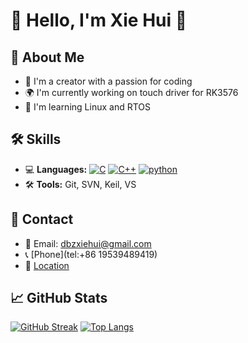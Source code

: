 # 👋 Hello, I'm Xie Hui 🌟

## 🚀 About Me
- 🌟 I'm a creator with a passion for coding
- 🌍 I'm currently working on touch driver for RK3576
- 🌱 I'm learning Linux and RTOS


## 🛠️ Skills

- 💻 **Languages:** <a href="https://github.com/XH1025?tab=repositories&language=c" target="_blank"><img alt="C" src="https://img.shields.io/badge/-C-00599C?style=flat-square&logo=C&logoColor=white"></a> <a href="https://github.com/XH1025?tab=repositories&language=c%2B%2B" target="_blank"><img alt="C++" src="https://img.shields.io/badge/-C%2B%2B-00599C?style=flat-square&logo=C%2B%2B&logoColor=white"></a> <a href="https://github.com/XH1025?tab=repositories&language=python" target="_blank"><img alt="python" src="https://img.shields.io/badge/-python-3776AB?style=flat-square&logo=Python&logoColor=white"></a>
- 🛠 **Tools:** Git, SVN, Keil, VS

<!--## 📚 Projects
- 🌐 [Project 1](https://github.com/yourusername/project1) - A brief description of Project 1.
- 📊 [Project 2](https://github.com/yourusername/project2) - A brief description of Project 2.-->

## 💬 Contact
- 💌 Email: dbzxiehui@gmail.com
- 📞 [Phone](tel:+86 19539489419)
- 📍 [Location](https://www.google.com/maps/place/ShenZhen,+China)


## 📈 GitHub Stats
[![GitHub Streak](https://github-readme-streak-stats.herokuapp.com?user=XH1025&theme=dark)](https://git.io/streak-stats)
[![Top Langs](https://github-readme-stats.vercel.app/api/top-langs/?username=XH1025&theme=dark)](https://github.com/anuraghazra/github-readme-stats)

<!--## 📅 Recent Activity
<!--RECENTLY-->
